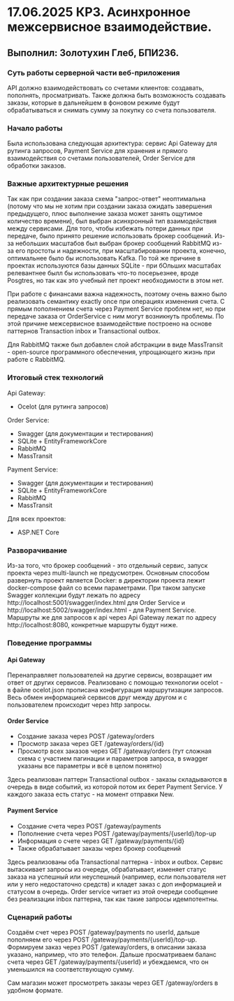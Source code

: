 # 17.06.2025 КР3. Асинхронное межсервисное взаимодействие. 
## Выполнил: Золотухин Глеб, БПИ236. 

### Суть работы серверной части веб-приложения

API должно взаимодействовать со счетами клиентов: создавать, пополнять,
просматривать. Также должна быть возможность создавать заказы, которые 
в дальнейшем в фоновом режиме будут обрабатываться и снимать сумму за
покупку со счета пользователя.

### Начало работы

Была использована следующая архитектура: сервис Api Gateway для 
рутинга запросов, Payment Service для хранения и 
прямого взаимодействия со счетами пользователей, 
Order Service для обработки заказов.

### Важные архитектурные решения

Так как при создании заказа схема "запрос-ответ" неоптимальна
(потому что мы не хотим при создании заказа ожидать завершения 
предыдущего, плюс выполнение заказа может занять ощутимое количество
времени), был выбран асинхронный тип взаимодействия между сервисами. 
Для того, чтобы избежать потери данных при передаче, было принято 
решение использовать брокер сообщений. Из-за небольших масштабов
был выбран брокер сообщений RabbitMQ из-за его простоты и надежности,
при масштабировании проекта, конечно, оптимальнее было бы использовать 
Kafka. По той же причине в проектах используются базы данных SQLite - 
при бОльших масштабах релевантнее былл бы использовать что-то посерьезнее,
вроде Posgtres, но так как это учебный пет проект необходимости в этом нет.

При работе с финансами важна надежность, поэтому очень важно было
реализовать семантику exactly once при операциях изменения счета. 
С прямым пополнением счета через Payment Service проблем нет, но при 
передаче заказа от OrderService с ним могут возникнуть проблемы.
По этой причине межсервисное взаимодействие построено на основе 
паттернов Transaction inbox и Transactional outbox. 

Для RabbitMQ также был добавлен слой абстракции в виде MassTransit - 
open-source программного обеспечения, упрощающего жизнь при работе
с RabbitMQ.

### Итоговый стек технологий

Api Gateway:

- Ocelot (для рутинга запросов)

Order Service:

- Swagger (для документации и тестирования)
- SQLite + EntityFrameworkCore
- RabbitMQ
- MassTransit

Payment Service:

- Swagger (для документации и тестирования)
- SQLite + EntityFrameworkCore
- RabbitMQ
- MassTransit

Для всех проектов:

- ASP.NET Core

### Разворачивание 

Из-за того, что брокер сообщений - это отдельный сервис, 
запуск проекта через multi-launch не предусмотрен. Основным способом
развернуть проект является Docker: в директории проекта лежит docker-compose
файл со всеми параметрами. При таком запуске Swagger коллекции будут
лежать по адресу http://localhost:5001/swagger/index.html для Order Service
и http://localhost:5002/swagger/index.html - для Payment Service. Маршруты
же для запросов к api через Api Gateway лежат по адресу http://localhost:8080,
конкретные маршруты будут ниже.

### Поведение программы

#### Api Gateway

Перенаправляет пользователей на другие сервисы,
возвращает им ответ от других сервисов. Реализовано
с помощью технологии ocelot - в файле ocelot.json
прописана конфигурация маршрутизации запросов. Весь обмен
информацией сервисов друг между другом и с пользователем
происходит через http запросы.

#### Order Service

- Создание заказа через POST /gateway/orders
- Просмотр заказа через GET /gateway/orders/{id}
- Просмотр всех заказов через GET /gateway/orders (тут сложная схема с
участием пагинации и параметров запроса, в swagger указаны все параметры
и всё в целом понятно)

Здесь реализован паттерн Transactional outbox - заказы складываются в 
очередь в виде событий, из которой потом их берет Payment Service. 
У каждого заказа есть статус - на момент отправки New.

#### Payment Service

- Создание счета через POST /gateway/payments
- Пополнение счета через POST /gateway/payments/{userId}/top-up
- Информация о счете через GET /gateway/payments/{id}
- Также обрабатывает заказы через брокер сообщений

Здесь реализованы оба Transactional паттерна - inbox и outbox. 
Сервис вытаскивает запросы из очереди, обрабатывает, изменяет статус
заказа на успешный или неуспешный (например, если пользователя нет или
у него недостаточно средств) и кладет заказ с доп информацией и статусом в очередь.
Order service читает из этой очереди сообщение без реализации inbox 
паттерна, так как такие запросы идемпотентны.

### Сценарий работы

Создаём счет через POST /gateway/payments по userId, дальше пополняем
его через POST /gateway/payments/{userId}/top-up. Формируем заказ 
через POST /gateway/orders, в описании заказа указано, например, что
это телефон. Дальше просматриваем баланс счета 
через GET /gateway/payments/{userId} и убеждаемся, что он
уменьшился на соответствующую сумму. 

Сам магазин может просмотреть заказы через GET /gateway/orders в удобном
формате.
